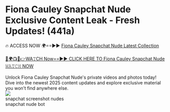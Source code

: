 # Fiona Cauley Snapchat Nude Exclusive Content Leak - Fresh Updates! (441a)

🔥 ACCESS NOW 🌍==►► <a href="https://tinyurl.com/2mz8nhtm" rel="nofollow">Fiona Cauley Snapchat Nude Latest Collection</a>
<br><br>
[🔴🌍📺📱👉WA𝚃CH Now==►► CLICK HERE TO Fiona Cauley Snapchat Nude 𝚆𝙰𝚃𝙲𝙷 NOW](https://tinyurl.com/2mz8nhtm)
<br><br>
Unlock Fiona Cauley Snapchat Nude's private videos and photos today! Dive into the newest 2025 content updates and explore exclusive material you won’t find anywhere else.
<br>
<a href="https://tinyurl.com/2mz8nhtm" rel="nofollow" data-target="animated-image.originalLink"><img src="https://camo.githubusercontent.com/8a4f000d20f83aca3bf7ec5f350d767afa0574a8a352519fd8cfa583a6f93a33/68747470733a2f2f692e696d6775722e636f6d2f644a486b345a712e676966" data-canonical-src="https://i.imgur.com/dJHk4Zq.gif" style="max-width: 100%; display: inline-block;" data-target="animated-image.originalImage"></a>
<br>
snapchat screenshot nudes<br>
snapchat nude bot